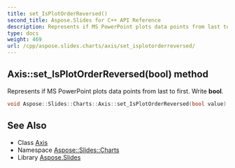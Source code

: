```yaml
---
title: set_IsPlotOrderReversed()
second_title: Aspose.Slides for C++ API Reference
description: Represents if MS PowerPoint plots data points from last to first. Write bool.
type: docs
weight: 469
url: /cpp/aspose.slides.charts/axis/set_isplotorderreversed/
---
```

## Axis::set_IsPlotOrderReversed(bool) method


Represents if MS PowerPoint plots data points from last to first. Write **bool**.

```cpp
void Aspose::Slides::Charts::Axis::set_IsPlotOrderReversed(bool value) override
```

## See Also

* Class [Axis](./)
* Namespace [Aspose::Slides::Charts](../)
* Library [Aspose.Slides](../../)